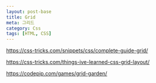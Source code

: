 ```yaml
---
layout: post-base
title: Grid
meta: 그리드
category: Css
tags: [HTML, CSS]
---
```

<https://css-tricks.com/snippets/css/complete-guide-grid/>

<https://css-tricks.com/things-ive-learned-css-grid-layout/>

<https://codepip.com/games/grid-garden/>
